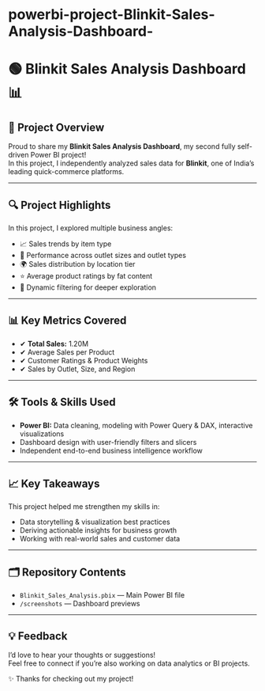 # powerbi-project-Blinkit-Sales-Analysis-Dashboard-

# 🟢 Blinkit Sales Analysis Dashboard 📊

## 👋 Project Overview
Proud to share my **Blinkit Sales Analysis Dashboard**, my second fully self-driven Power BI project!  
In this project, I independently analyzed sales data for **Blinkit**, one of India’s leading quick-commerce platforms.

---

## 🔍 Project Highlights
In this project, I explored multiple business angles:
- 📈 Sales trends by item type
- 🏪 Performance across outlet sizes and outlet types
- 🌍 Sales distribution by location tier
- ⭐ Average product ratings by fat content
- 🧠 Dynamic filtering for deeper exploration

---

## 📊 Key Metrics Covered
- ✔ **Total Sales:** 1.20M
- ✔ Average Sales per Product
- ✔ Customer Ratings & Product Weights
- ✔ Sales by Outlet, Size, and Region

---

## 🛠 Tools & Skills Used
- **Power BI:** Data cleaning, modeling with Power Query & DAX, interactive visualizations
- Dashboard design with user-friendly filters and slicers
- Independent end-to-end business intelligence workflow

---

## 📈 Key Takeaways
This project helped me strengthen my skills in:
- Data storytelling & visualization best practices
- Deriving actionable insights for business growth
- Working with real-world sales and customer data

---

## 🗂️ Repository Contents
- `Blinkit_Sales_Analysis.pbix` — Main Power BI file
- `/screenshots` — Dashboard previews


---

## 💡 Feedback
I’d love to hear your thoughts or suggestions!  
Feel free to connect if you’re also working on data analytics or BI projects.

✨ Thanks for checking out my project!
